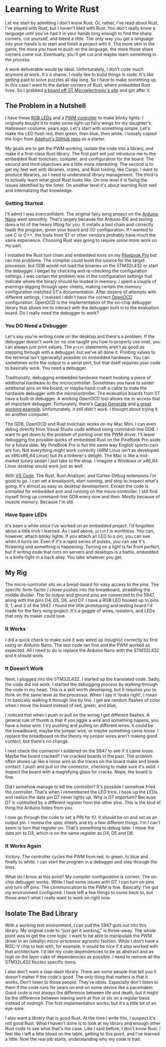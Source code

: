 # Learning to Write Rust
Let me start by admitting I don't know Rust.
Or, rather, I've read about Rust, I've played with Rust, but I haven't bled with Rust.
You don't really know a language until you've had it in your hands long enough to find the sharp corners, cut yourself, and bleed a little.
The only way you get a language into your hands is to start and finish a project with it.
The more skin in the game, the more you have to push on the language, the more those share corners come out.
Eventually, you'll get cut and maybe learn something in the process.

A work deliverable would be ideal.
Unfortunately, I don't code much anymore at work.
It's a shame.
I really like to build things in code.
It's like getting paid to solve puzzles all day long.
So I have to make something up.
In this case I went to the darker corners of Rust, where embedded Rust lives.
So I grabbed [a board off ST Microelectronic's site](https://www.st.com/content/st_com/en/products/evaluation-tools/product-evaluation-tools/mcu-mpu-eval-tools/stm32-mcu-mpu-eval-tools/stm32-nucleo-boards/nucleo-l432kc.html) and got after it.

## The Problem in a Nutshell
I have these [RGB LEDs](https://www.adafruit.com/product/1451) and a [PWM controller](https://www.adafruit.com/product/1429) to make blinky lights.
I originally bought it to make some light-up fairy wings for my daughter's Halloween costume, years ago.
Let's start with something simple.
Let's make the LED flash red, then green, then blue, then white.
I loosely copied the logic from [Adafruit's GitHub repo](https://github.com/adafruit/Adafruit_TLC5947) as a starter.

My goals are to get the PWM working, isolate the code into a library, and make it a first-class Rust library.
The first part will just introduce me to the embedded Rust toolchain, compiler, and configuration for the board.
The second and third objectives are a little more interesting.
The second is to get my feet wet with libraries, crates, and Rust tooling, like Cargo.
I want to produce libraries, so I need to understand library management.
The third is to actually learn what good Rust looks like.
On one level it is fixing the issues identified by the linter.
On another level it's about learning Rust well and internalizing that knowledge. 

### Getting Started
I'll admit I was overconfident.
The original fairy wing project on the [Arduino Nano](https://store.arduino.cc/usa/arduino-nano) went smoothly.
That's largely because the Arduino IDE and tooling does a lot of the heavy lifting for you.
It installs a tool chain and correctly loads the program, given your board and I/O configuration.
If I wanted to use C or C++, the tools from ST or other vendors probably have much the same experience.
Choosing Rust was going to require some more work on my part.

I installed the Rust tool chain and embedded tools on my [Pinebook Pro](https://www.pine64.org/pinebook-pro/) but ran into problems.
The compiler could build the source for the target processor, but GDB would not load the binaries on the STM32L432 or start the debugger.
I began by checking and re-checking the configuration settings.
I was certain the problem was in the configuration settings that indicate where the binary should be loaded in memory.
I spent a couple of evenings digging through spec sheets, making certain the memory configuration matched ST's documentation.
After dozens of attempts with different settings, I realized I didn't have the correct [OpenOCD](http://openocd.org) configuration.
OpenOCD is the implementation of the on-chip debugger library that allows me to interact with the debugger built in to the evaluation board.
Do I really need the debugger to work?

### You DO Need a Debugger
Let's say you're writing code on the desktop and there's a problem.
If the debugger doesn't work (or no one taught you how to properly use one), you can always just print values.
The `print` statements aren't as good as stepping through with a debugger, but we've all done it.
Printing values to the terminal isn't (generally) possible on embedded hardware.
You can sometimes write the output to a serial port, but that itself requires your code to basically work.
You need a debugger.

Traditionally, debugging embedded hardware meant hooking a piece of additional hardware to the microcontroller.
Sometimes you have to solder additional pins on the board, or maybe hand-craft a cable to mate the hardware debugger with the microcontroller.
The evaluation boards from ST have a built-in debugger.
A working OpenOCD tool allows me to access that all important debugger.
Fortunately, there's [Cargo Generate](https://github.com/ashleygwilliams/cargo-generate) and [a great working example](https://github.com/reneherrero/nucleo-l432kc-quickstart).
Unfortunately, it still didn't work.
I thought about trying it on another computer.

The GDB, OpenOCD and Rust toolchain works on my Mac Mini.
I can even debug directly from Visual Studio code without using command-line GDB.
I want to get down to the problem of porting over the PWM driver.
I'll leave debugging the possible quirks of embedded Rust on the PineBook Pro aside for a future date.
My PineBook Pro is fun the same way English sports-cars are fun.
Not everything might work correctly (ARM Linux isn't as developed as x86/x86_64 Linux) but its a tinkerer's delight.
The Mac is like a mid-market luxury sedan I just take to the shop.
I imagine a Windows or x86_64 Linux desktop would work just as well.

With [VS Code](https://code.visualstudio.com), The Rust, Rust-Analzyer, and Cortex-Debug extensions I'm good to go.
I can set a breakpoint, start running, and stop to inspect what's going.
It's almost as easy as desktop development.
Except the code is compiled for embedded arm and running on the micro-controller.
I still find myself firing up command-line GDB every now and then.
Mostly because of muscle memory.
Because I'm old.

### Have Spare LEDs
It's been a while since I've worked on an embedded project.
I'd forgotten about a little trick I learned.
As I said above, ```printf``` is worthless.
You can, however, attach blinky lights.
If you attach an LED to a pin, you can see when it turns on.
Even if it's a rapid series of pulses, you can see it's flickering and something is happening.
Turning on a light is far from perfect, but if writing code that runs on servers and desktops is a battle, embedded is a knife-fight in a back alley.
You take whatever you get.

## My Rig
The micro-controller sits on a bread-board for easy access to the pins.
The specific form-factor I chose pushes into the breadboard, straddling the middle divider.
The 5v output and ground pins are connected to the 5947, along with the pins D4, D5, D6, and D7.
I have a RGB LED hooked up to pins 0, 1, and 2 of the 5947.
I found the little prototyping and testing board I'd made for the fairy wing project.
It's a gaggle of wires, resistors, and LEDs that only its maker could love.

### It Works
I did a quick check to make sure it was wired up (roughly) correctly by first using an Arduino Nano.
The test code ran fine and the PWM worked as expected.
All I need to do is replace the Arduino Nano with the STM32L432 and it should work.

### It Doesn't Work
Next, I plugged into the STM32L432.
I started up the translated code.
Sadly, the code did not work.
I started the debugging process by walking through the code in my head.
This is a skill worth developing, but it requires you to think on the same level as the processor.
When I say it 'looks right', I mean I'm basically walking it through line by line.
I get are random flashes of color when I move the board instead of red, green, and blue, 

I noticed that when I push or pull on the wiring I get different flashes.
A general rule of thumb is that if you jiggle a wire and something hapens, you have a loose wire.
I try pushing and pulling on different wires.
It could be the breadboard, maybe the jumper wire, or maybe something came loose.
I replace the breadboard on the theory my jumper wires aren't making good contact, but there's no change.

I next check the connector I soldered on the 5947 to see if it came loose.
Maybe the board cracked?
I've cracked boards in the past.
The problem often shows up like a loose wire as the traces on the board make and break contact.
I push and pull on the connector, checking to make sure it's solid.
I inspect the board with a magnifying glass for cracks.
Nope, the board is fine.

Did I somehow manage to kill the controller?
It's possible I somehow fried the controller.
That's when I remembered the LED trick.
I hook up the LEDs and realize the data pin D7 never lights up.
Why is D7 important?
Because D7 is controlled by a different register from the other pins.
This is the kind of thing the Arduino hides from you.

I now go through the code to set a PIN for IO.
It should be on and set as an output pin.
I review the spec sheets and try a few different things.
I'm I can't seem to turn that register on.
That's something to debug later.
I move the data pin to D3, which is on the same register as D4, D5 and D6.

### It Works Again
Victory.
The controller cycles the PWM from red, to green, to blue and finally to white.
I can start the program in a debugger and step through the lines.

What do I know at this point?
My compiler configuration is correct.
The on-chip debugger works.
While I had some issues with D7, I can turn on pins and turn off pins.
The communication to the PWM is fine.
Basically, I've got my environment configured.
I have left a few things to come back to, but those aren't what I really want to work on right now.

## Isolate The Bad Library
With a working test environment, I can pull the 5947 guts out into this library.
My original code to "just get it working," is throw-away.
The whole point was to get the core logic.
I want to be able to manipulate the PWM driver in an (ideally) micro-processor agnostic fashion.
While I don't have a RISC-V chip to test with, for example, it would be nice if it also worked with that architecture.
I'd like my code dependencies to be as abstract and as high on the layer cake of dependencies as possible.
I need to remove all the STM32L432 Nucleo specific items.

I also don't want a slap-dash library.
There are some people that tell you it doesn't matter if the code's good.
The only thing that matters is that it works.
Don't listen to those people.
They're idiots.
Especially don't listen to them if the code runs for years on end on some device like a pacemaker.
Good code is not always the difference between life and death, but it might be the difference between leaving work at five or six on a regular basis instead of midnigh.
The first implementation works, but it's a little bit of an eye-sore.

I also want a library that is good Rust.
At the time I write this, I suspect it's not good Rust.
What I haven't done is to look at my library and enough other Rust code to see what that's the case.
Like I said before, I don't know Rust.
I feel like I left a little blood on the table, getting to this point, and I've learned a little.
Now the real job starts, understanding why my code is bad.